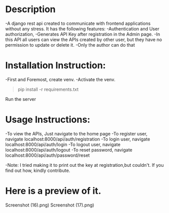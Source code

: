 # Description
-A django rest api created to communicate with frontend applications without any stress. It has the following features:
-Authentication and User authorization,
-Generates API Key after registration in the Admin page.
-In this API all users can view the APIs created by other user, but they have no permission to update or delete it. 
-Only the author can do that


# Installation Instruction:
-First and Foremost, create venv.
-Activate the venv.
> pip install -r requirements.txt

Run the server

# Usage Instructions:
-To view the APIs, Just navigate to the home page
-To register user, navigate localhost:8000/api/auth/registration
-To login user, navigate localhost:8000/api/auth/login
-To logout user, navigate localhost:8000/api/auth/logout
-To reset password, navigate localhost:8000/api/auth/password/reset

-Note: I tried making it to print out the key at registration,but couldn't. If you find out how, kindly contribute.

# Here is a preview of it.

Screenshot (16).png)
Screenshot (17).png)
